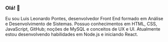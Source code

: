 ### Olá! 👋

Eu sou Luis Leonardo Pontes, desenvolvedor Front End formado em Análise e Desenvolvimento de Sistemas. Possuo conhecimentos em HTML, CSS, JavaScript, GitHub; noções de MySQL e conceitos de UX e UI. Atualmente estou desenvolvendo habilidades em Node.js e iniciando React.

<!--
**LuisPontesLS/LuisPontesLS** is a ✨ _special_ ✨ repository because its `README.md` (this file) appears on your GitHub profile.

Here are some ideas to get you started:

- 🔭 I’m currently working on ...
- 🌱 I’m currently learning ...
- 👯 I’m looking to collaborate on ...
- 🤔 I’m looking for help with ...
- 💬 Ask me about ...
- 📫 How to reach me: ...
- 😄 Pronouns: ...
- ⚡ Fun fact: ...
-->
